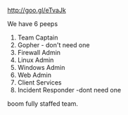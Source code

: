 http://goo.gl/eTvaJk

We have 6 peeps
1. Team Captain
2. Gopher - don't need one
3.  Firewall Admin
4. Linux Admin
5.   Windows Admin
6.  Web Admin
7. Client Services
8.  Incident Responder -dont need one 

boom fully staffed team.
